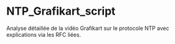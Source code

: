 # NTP_Grafikart_script
Analyse détaillée de la vidéo Grafikart sur le protocole NTP avec explications via les RFC liées. 
